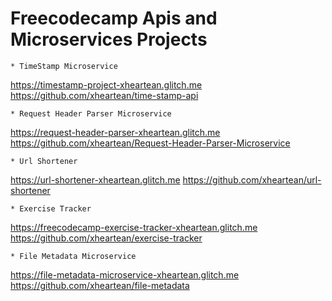 # Freecodecamp Apis and Microservices Projects


`* TimeStamp Microservice`

https://timestamp-project-xheartean.glitch.me
https://github.com/xheartean/time-stamp-api

`* Request Header Parser Microservice`

https://request-header-parser-xheartean.glitch.me
https://github.com/xheartean/Request-Header-Parser-Microservice


`* Url Shortener`

https://url-shortener-xheartean.glitch.me
https://github.com/xheartean/url-shortener


`* Exercise Tracker`

https://freecodecamp-exercise-tracker-xheartean.glitch.me
https://github.com/xheartean/exercise-tracker


`* File Metadata Microservice`

https://file-metadata-microservice-xheartean.glitch.me
https://github.com/xheartean/file-metadata

